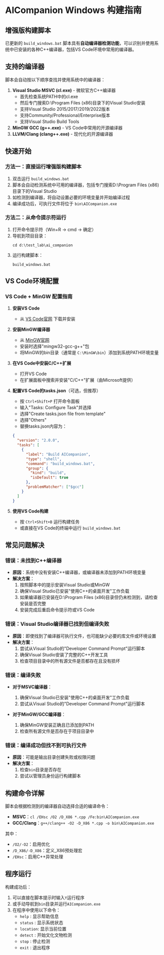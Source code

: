 # AICompanion Windows 构建指南

## 增强版构建脚本

已更新的 `build_windows.bat` 脚本具有**自动编译器检测功能**，可以识别并使用系统中已安装的各种C++编译器，包括VS Code环境中常用的编译器。

## 支持的编译器

脚本会自动按以下顺序查找并使用系统中的编译器：

1. **Visual Studio MSVC (cl.exe)** - 微软官方C++编译器
   - 首先检查系统PATH中的cl.exe
   - 然后专门搜索D:\Program Files (x86)目录下的Visual Studio安装
   - 支持Visual Studio 2015/2017/2019/2022版本
   - 支持Community/Professional/Enterprise版本
   - 支持Visual Studio Build Tools
2. **MinGW GCC (g++.exe)** - VS Code中常用的开源编译器
3. **LLVM/Clang (clang++.exe)** - 现代化的开源编译器

## 快速开始

### 方法一：直接运行增强版构建脚本

1. 双击运行 `build_windows.bat`
2. 脚本会自动检测系统中可用的编译器，包括专门搜索D:\Program Files (x86)目录下的Visual Studio
3. 如检测到编译器，将自动设置必要的环境变量并开始编译过程
4. 编译成功后，可执行文件将位于 `bin\AICompanion.exe`

### 方法二：从命令提示符运行

1. 打开命令提示符（Win+R → cmd → 确定）
2. 导航到项目目录：
   ```
   cd d:\test_lab\ai_companion
   ```
3. 运行构建脚本：
   ```
   build_windows.bat
   ```

## VS Code环境配置

### VS Code + MinGW 配置指南

1. **安装VS Code**
   - 从 [VS Code官网](https://code.visualstudio.com/) 下载并安装

2. **安装MinGW编译器**
   - 从 [MinGW官网](https://sourceforge.net/projects/mingw/)
   - 安装时选择"mingw32-gcc-g++"包
   - 将MinGW的bin目录（通常是 `C:\MinGW\bin`）添加到系统PATH环境变量

3. **在VS Code中安装C/C++扩展**
   - 打开VS Code
   - 在扩展面板中搜索并安装"C/C++"扩展（由Microsoft提供）

4. **配置VS Code的tasks.json**（可选，但推荐）
   - 按 `Ctrl+Shift+P` 打开命令面板
   - 输入"Tasks: Configure Task"并选择
   - 选择"Create tasks.json file from template"
   - 选择"Others"
   - 替换tasks.json内容为：
   ```json
   {
     "version": "2.0.0",
     "tasks": [
       {
         "label": "Build AICompanion",
         "type": "shell",
         "command": "build_windows.bat",
         "group": {
           "kind": "build",
           "isDefault": true
         },
         "problemMatcher": ["$gcc"]
       }
     ]
   }
   ```

5. **使用VS Code构建**
   - 按 `Ctrl+Shift+B` 运行构建任务
   - 或直接在VS Code的终端中运行 `build_windows.bat`

## 常见问题解决

### 错误：未找到C++编译器

- **原因**：系统中没有安装C++编译器，或编译器未添加到PATH环境变量
- **解决方案**：
  1. 按照脚本中的提示安装Visual Studio或MinGW
  2. 确保Visual Studio已安装"使用C++的桌面开发"工作负载
  3. 如果编译器已安装在D:\Program Files (x86)目录但仍未检测到，请检查安装是否完整
  4. 安装完成后重启命令提示符或VS Code

### 错误：Visual Studio编译器已找到但编译失败

- **原因**：即使找到了编译器可执行文件，也可能缺少必要的库文件或环境设置
- **解决方案**：
  1. 尝试从Visual Studio的"Developer Command Prompt"运行脚本
  2. 确保Visual Studio安装了完整的C++开发工具
  3. 检查项目目录中的所有源文件是否都存在且没有损坏

### 错误：编译失败

- **对于MSVC编译器**：
  1. 确保Visual Studio已安装"使用C++的桌面开发"工作负载
  2. 尝试从Visual Studio的"Developer Command Prompt"运行脚本

- **对于MinGW/GCC编译器**：
  1. 确保MinGW安装正确且已添加到PATH
  2. 检查所有源文件是否存在于项目目录中

### 错误：编译成功但找不到可执行文件

- **原因**：可能是输出目录创建失败或权限问题
- **解决方案**：
  1. 检查`bin`目录是否存在
  2. 尝试以管理员身份运行构建脚本

## 构建命令详解

脚本会根据检测到的编译器自动选择合适的编译命令：

- **MSVC**：`cl /EHsc /O2 /D_X86 *.cpp /Fe:bin\AICompanion.exe`
- **GCC/Clang**：`g++/clang++ -O2 -D_X86 *.cpp -o bin\AICompanion.exe`

其中：
- `/O2/-O2`：启用优化
- `/D_X86/-D_X86`：定义_X86预处理宏
- `/EHsc`：启用C++异常处理

## 程序运行

构建成功后：

1. 可以直接在脚本提示时输入`Y`运行程序
2. 或手动导航到`bin`目录并运行`AICompanion.exe`
3. 在程序中使用以下命令：
   - `help`    : 显示帮助信息
   - `status`  : 显示系统状态
   - `location`: 显示当前位置
   - `detect`  : 开始文化文物检测
   - `stop`    : 停止检测
   - `exit`    : 退出程序